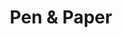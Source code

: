 ---
title: Pen & Paper
studiengang: Kurs im Rahmen des Moduls <a href="https://www.medieninformatik.th-koeln.de/study/bachelor/moduls/ba_einfhrungindiemedieninformatik/">Einführung in die Medieninformatik</a> im Studiengang <a href="https://www.medieninformatik.th-koeln.de/study/bachelor/">Medieninformatik (Bachelor-Programm)</a>
weitere-infos: 1. Semester
angeboten-im: zur Zeit nicht im Angebot
website: https://cnoss.github.io/pen-and-paper/
published: true
tags: Visual Thinking, Sketchnotes, UIsketching, sketching, medieninformatik
---